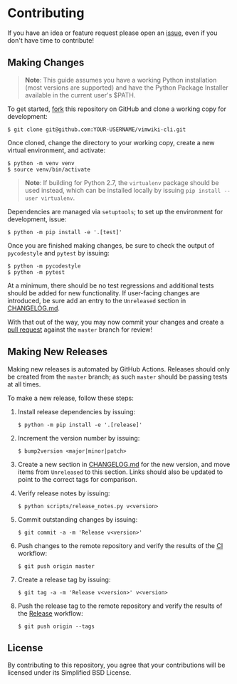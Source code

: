 # Contributing

If you have an idea or feature request please open an [issue][1], even if you
don't have time to contribute!

## Making Changes

> **Note**: This guide assumes you have a working Python installation (most
> versions are supported) and have the Python Package Installer available in
> the current user's $PATH.

To get started, [fork][2] this repository on GitHub and clone a working copy for
development:

    $ git clone git@github.com:YOUR-USERNAME/vimwiki-cli.git

Once cloned, change the directory to your working copy, create a new virtual
environment, and activate:

    $ python -m venv venv
    $ source venv/bin/activate

> **Note**: If building for Python 2.7, the `virtualenv` package should be used
> instead, which can be installed locally by issuing `pip install --user virtualenv`.

Dependencies are managed via `setuptools`; to set up the environment for
development, issue:

    $ python -m pip install -e '.[test]'

Once you are finished making changes, be sure to check the output of
`pycodestyle` and `pytest` by issuing:

    $ python -m pycodestyle
    $ python -m pytest

At a minimum, there should be no test regressions and additional tests should be
added for new functionality. If user-facing changes are introduced, be sure add
an entry to the `Unreleased` section in [CHANGELOG.md][3].

With that out of the way, you may now commit your changes and create a
[pull request][4] against the `master` branch for review!

## Making New Releases

Making new releases is automated by GitHub Actions. Releases should only be
created from the `master` branch; as such `master` should be passing tests at
all times.

To make a new release, follow these steps:

1. Install release dependencies by issuing:

       $ python -m pip install -e '.[release]'

2. Increment the version number by issuing:

       $ bump2version <major|minor|patch>

3. Create a new section in [CHANGELOG.md][3] for the new version, and move items
   from `Unreleased` to this section. Links should also be updated to point to
   the correct tags for comparison.

4. Verify release notes by issuing:

       $ python scripts/release_notes.py v<version>

5. Commit outstanding changes by issuing:

       $ git commit -a -m 'Release v<version>'

6. Push changes to the remote repository and verify the results of the [CI][5]
   workflow:

       $ git push origin master

7. Create a release tag by issuing:

       $ git tag -a -m 'Release v<version>' v<version>

8. Push the release tag to the remote repository and verify the results of the
   [Release][6] workflow:

       $ git push origin --tags

## License

By contributing to this repository, you agree that your contributions will be
licensed under its Simplified BSD License.

[1]: https://github.com/sstallion/vimwiki-cli/issues
[2]: https://docs.github.com/en/github/getting-started-with-github/fork-a-repo
[3]: https://github.com/sstallion/vimwiki-cli/blob/master/CHANGELOG.md
[4]: https://docs.github.com/en/github/collaborating-with-issues-and-pull-requests/creating-a-pull-request
[5]: https://github.com/sstallion/vimwiki-cli/actions/workflows/ci.yml
[6]: https://github.com/sstallion/vimwiki-cli/actions/workflows/release.yml

